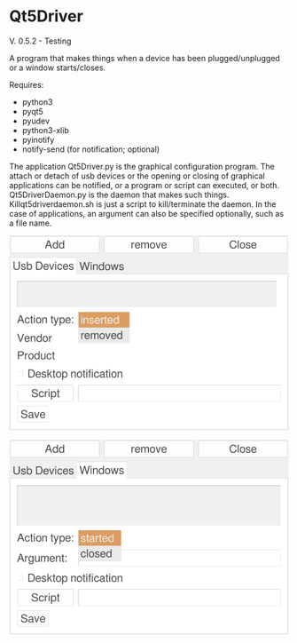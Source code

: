# Qt5Driver

V. 0.5.2 - Testing

A program that makes things when a device has been plugged/unplugged or a window starts/closes.

Requires:
- python3
- pyqt5
- pyudev
- python3-xlib
- pyinotify
- notify-send (for notification; optional)

The application Qt5Driver.py is the graphical configuration program. The attach or detach of usb devices or the opening or closing of graphical applications can be notified, or a program or script can executed, or both. Qt5DriverDaemon.py is the daemon that makes such things. Killqt5driverdaemon.sh is just a script to kill/terminate the daemon. In the case of applications, an argument can also be specified optionally, such as a file name.

![My image](https://github.com/frank038/Qt5Driver/blob/main/image1.png)

![My image](https://github.com/frank038/Qt5Driver/blob/main/image2.png)
